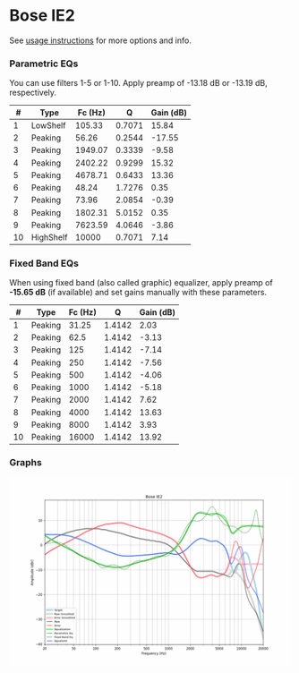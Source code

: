 # Bose IE2
See [usage instructions](https://github.com/jaakkopasanen/AutoEq#usage) for more options and info.

### Parametric EQs
You can use filters 1-5 or 1-10. Apply preamp of -13.18 dB or -13.19 dB, respectively.

|   # | Type      |   Fc (Hz) |      Q |   Gain (dB) |
|-----|-----------|-----------|--------|-------------|
|   1 | LowShelf  |    105.33 | 0.7071 |       15.84 |
|   2 | Peaking   |     56.26 | 0.2544 |      -17.55 |
|   3 | Peaking   |   1949.07 | 0.3339 |       -9.58 |
|   4 | Peaking   |   2402.22 | 0.9299 |       15.32 |
|   5 | Peaking   |   4678.71 | 0.6433 |       13.36 |
|   6 | Peaking   |     48.24 | 1.7276 |        0.35 |
|   7 | Peaking   |     73.96 | 2.0854 |       -0.39 |
|   8 | Peaking   |   1802.31 | 5.0152 |        0.35 |
|   9 | Peaking   |   7623.59 | 4.0646 |       -3.86 |
|  10 | HighShelf |  10000    | 0.7071 |        7.14 |

### Fixed Band EQs
When using fixed band (also called graphic) equalizer, apply preamp of **-15.65 dB** (if available) and set gains manually with these parameters.

|   # | Type    |   Fc (Hz) |      Q |   Gain (dB) |
|-----|---------|-----------|--------|-------------|
|   1 | Peaking |     31.25 | 1.4142 |        2.03 |
|   2 | Peaking |     62.5  | 1.4142 |       -3.13 |
|   3 | Peaking |    125    | 1.4142 |       -7.14 |
|   4 | Peaking |    250    | 1.4142 |       -7.56 |
|   5 | Peaking |    500    | 1.4142 |       -4.06 |
|   6 | Peaking |   1000    | 1.4142 |       -5.18 |
|   7 | Peaking |   2000    | 1.4142 |        7.62 |
|   8 | Peaking |   4000    | 1.4142 |       13.63 |
|   9 | Peaking |   8000    | 1.4142 |        3.93 |
|  10 | Peaking |  16000    | 1.4142 |       13.92 |

### Graphs
![](./Bose%20IE2.png)
